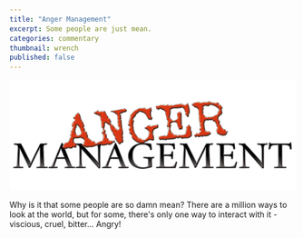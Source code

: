 ```yaml
---
title: "Anger Management"
excerpt: Some people are just mean. 
categories: commentary
thumbnail: wrench
published: false
---
```


!["Anger management"](/images/anger.png)

Why is it that some people are so damn mean? There are a million ways to look at the world, but for some, there's only one way to interact with it - viscious, cruel, bitter... Angry! 
